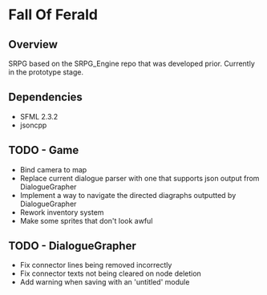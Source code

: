Fall Of Ferald
==============

## Overview
SRPG based on the SRPG_Engine repo that was developed prior.
Currently in the prototype stage.

## Dependencies
* SFML 2.3.2
* jsoncpp


## TODO - Game
* Bind camera to map
* Replace current dialogue parser with one that supports json output from
  DialogueGrapher
* Implement a way to navigate the directed diagraphs outputted by DialogueGrapher
* Rework inventory system
* Make some sprites that don't look awful

## TODO - DialogueGrapher
* Fix connector lines being removed incorrectly
* Fix connector texts not being cleared on node deletion
* Add warning when saving with an 'untitled' module
